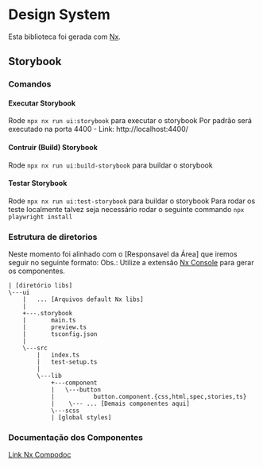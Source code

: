 # Design System

Esta biblioteca foi gerada com [Nx](https://nx.dev).

## Storybook


### Comandos

#### Executar Storybook
Rode `npx nx run ui:storybook` para executar o storybook
Por padrão será executado na porta 4400 - Link: http://localhost:4400/

#### Contruir (Build) Storybook
Rode `npx nx run ui:build-storybook` para buildar o storybook

#### Testar Storybook
Rode `npx nx run ui:test-storybook` para buildar o storybook
Para rodar os teste localmente talvez seja necessário rodar o seguinte commando `npx playwright install`


### Estrutura de diretorios

Neste momento foi alinhado com o [Responsavel da Área] que iremos seguir no seguinte formato:
Obs.: Utilize a extensão [Nx Console](https://marketplace.visualstudio.com/items?itemName=nrwl.angular-console) para gerar os componentes.

```
| [diretório libs]
\---ui
    |   ... [Arquivos default Nx libs]
    |
    +---.storybook
    |       main.ts
    |       preview.ts
    |       tsconfig.json
    |
    \---src
        |   index.ts
        |   test-setup.ts
        |
        \---lib
            +---component
            |   \---button
            |           button.component.{css,html,spec,stories,ts}
            |    \--- ... [Demais componentes aqui]
            \---scss
            | [global styles]
```
### Documentação dos Componentes
[Link Nx Compodoc](https://nx.dev/recipes/storybook/angular-storybook-compodoc)


